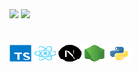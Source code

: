 <div dir="auto">
  <a href="mailto:vsdutraa@gmail.com"><img src="https://img.shields.io/badge/Gmail-D14836?style=for-the-badge&logo=gmail&logoColor=white"/></a>
  <a href="https://www.linkedin.com/in/vsdutraa/" rel="nofollow" target="_blank"><img src="https://img.shields.io/badge/LinkedIn-0077B5?style=for-the-badge&logo=linkedin&logoColor=white"/></a>
</div>

##

<br />
<div dir="auto">
    <img
    src="https://raw.githubusercontent.com/devicons/devicon/master/icons/typescript/typescript-original.svg"
    alt="typescript"
    align="center"
    width="40"
    height="30"
  />
  <img
    src="https://raw.githubusercontent.com/devicons/devicon/master/icons/react/react-original.svg"
    alt="react"
    align="center"
    width="40"
    height="30"
  />
  <img
    src="https://raw.githubusercontent.com/devicons/devicon/master/icons/nextjs/nextjs-original.svg"
    alt="nextjs"
    align="center"
    width="40"
    height="30"
  />
  <img
    src="https://raw.githubusercontent.com/devicons/devicon/master/icons/nodejs/nodejs-original.svg"
    alt="nodejs"
    align="center"
    width="40"
    height="30"
  />
  <img
    src="https://raw.githubusercontent.com/devicons/devicon/master/icons/python/python-original.svg"
    alt="python"
    align="center"
    width="40"
    height="30"
  />
</div>
